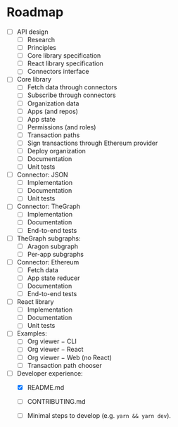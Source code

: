 # Roadmap

* [ ] API design
  * [ ] Research
  * [ ] Principles
  * [ ] Core library specification
  * [ ] React library specification
  * [ ] Connectors interface
* [ ] Core library
  * [ ] Fetch data through connectors
  * [ ] Subscribe through connectors
  * [ ] Organization data
  * [ ] Apps \(and repos\)
  * [ ] App state
  * [ ] Permissions \(and roles\)
  * [ ] Transaction paths
  * [ ] Sign transactions through Ethereum provider
  * [ ] Deploy organization
  * [ ] Documentation
  * [ ] Unit tests
* [ ] Connector: JSON
  * [ ] Implementation
  * [ ] Documentation
  * [ ] Unit tests
* [ ] Connector: TheGraph
  * [ ] Implementation
  * [ ] Documentation
  * [ ] End-to-end tests
* [ ] TheGraph subgraphs:
  * [ ] Aragon subgraph
  * [ ] Per-app subgraphs
* [ ] Connector: Ethereum
  * [ ] Fetch data
  * [ ] App state reducer
  * [ ] Documentation
  * [ ] End-to-end tests
* [ ] React library
  * [ ] Implementation
  * [ ] Documentation
  * [ ] Unit tests
* [ ] Examples:
  * [ ] Org viewer − CLI
  * [ ] Org viewer − React
  * [ ] Org viewer − Web \(no React\)
  * [ ] Transaction path chooser
* [ ] Developer experience:
  * [x] README.md
  * [ ] CONTRIBUTING.md
  * [ ] Minimal steps to develop \(e.g. `yarn && yarn dev`\).

